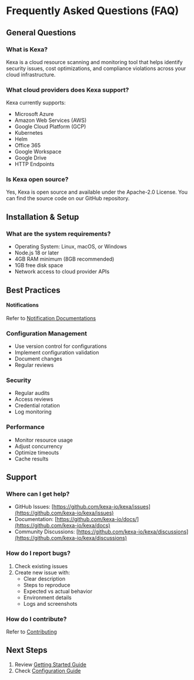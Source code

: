 # Frequently Asked Questions (FAQ)

## General Questions

### What is Kexa?

Kexa is a cloud resource scanning and monitoring tool that helps identify security issues, cost optimizations, and compliance violations across your cloud infrastructure.

### What cloud providers does Kexa support?

Kexa currently supports:

- Microsoft Azure
- Amazon Web Services (AWS)
- Google Cloud Platform (GCP)
- Kubernetes
- Helm
- Office 365
- Google Workspace
- Google Drive
- HTTP Endpoints

### Is Kexa open source?

Yes, Kexa is open source and available under the Apache-2.0 License. You can find the source code on our GitHub repository.

## Installation & Setup

### What are the system requirements?

- Operating System: Linux, macOS, or Windows
- Node.js 18 or later
- 4GB RAM minimum (8GB recommended)
- 1GB free disk space
- Network access to cloud provider APIs

## Best Practices

#### Notifications

Refer to [Notification Documentations](./notifications/README.md)

### Configuration Management

- Use version control for configurations
- Implement configuration validation
- Document changes
- Regular reviews

### Security

- Regular audits
- Access reviews
- Credential rotation
- Log monitoring

### Performance

- Monitor resource usage
- Adjust concurrency
- Optimize timeouts
- Cache results

## Support

### Where can I get help?

- GitHub Issues: [https://github.com/kexa-io/kexa/issues](https://github.com/kexa-io/kexa/issues)
- Documentation: [https://github.com/kexa-io/docs/](https://github.com/kexa-io/kexa/docs)
- Community Discussions: [https://github.com/kexa-io/kexa/discussions](https://github.com/kexa-io/kexa/discussions)

### How do I report bugs?

1. Check existing issues
2. Create new issue with:
   - Clear description
   - Steps to reproduce
   - Expected vs actual behavior
   - Environment details
   - Logs and screenshots

### How do I contribute?

Refer to [Contributing](./contributing/README.md)

## Next Steps

1. Review [Getting Started Guide](../getting-started/README.md)
2. Check [Configuration Guide](../configuration/README.md)
